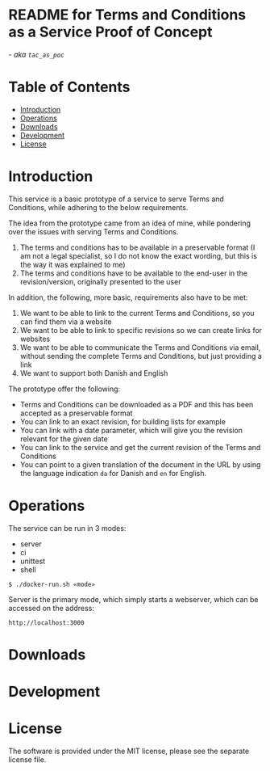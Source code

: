# README for Terms and Conditions as a Service Proof of Concept
_- aka `tac_as_poc`_

# Table of Contents

<!-- MarkdownTOC -->

- [Introduction](#introduction)
- [Operations](#operations)
- [Downloads](#downloads)
- [Development](#development)
- [License](#license)

<!-- /MarkdownTOC -->

<a name="introduction"></a>
# Introduction

This service is a basic prototype of a service to serve Terms and Conditions, while adhering to the below requirements.

The idea from the prototype came from an idea of mine, while pondering over the issues with serving Terms and Conditions.

1. The terms and conditions has to be available in a preservable format (I am not a legal specialist, so I do not know the exact wording, but this is the way it was explained to me)
2. The terms and conditions have to be available to the end-user in the revision/version, originally presented to the user

In addition, the following, more basic, requirements also have to be met:

1. We want to be able to link to the current Terms and Conditions, so you can find them via a website
2. We want to be able to link to specific revisions so we can create links for websites
3. We want to be able to communicate the Terms and Conditions via email, without sending the complete Terms and Conditions, but just providing a link
4. We want to support both Danish and English

The prototype offer the following:

- Terms and Conditions can be downloaded as a PDF and this has been accepted as a preservable format
- You can link to an exact revision, for building lists for example
- You can link with a date parameter, which will give you the revision relevant for the given date
- You can link to the service and get the current revision of the Terms and Conditions
- You can point to a given translation of the document in the URL by using the language indication `da` for Danish and  `en` for English.

<a name="operations"></a>
# Operations

The service can be run in 3 modes:

- server
- ci
- unittest
- shell

```shell
$ ./docker-run.sh «mode»
```

Server is the primary mode, which simply starts a webserver, which can be accessed on the address:

```shell
http://localhost:3000
```

<a name="downloads"></a>
# Downloads

<a name="development"></a>
# Development

<a name="license"></a>
# License 

The software is provided under the MIT license, please see the separate license file.
